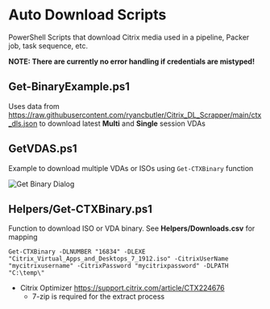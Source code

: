 # Auto Download Scripts

PowerShell Scripts that download Citrix media used in a pipeline, Packer job, task sequence, etc.

**NOTE: There are currently no error handling if credentials are mistyped!**

## Get-BinaryExample.ps1

Uses data from <https://raw.githubusercontent.com/ryancbutler/Citrix_DL_Scrapper/main/ctx_dls.json> to download latest **Multi** and **Single** session VDAs

## GetVDAS.ps1

Example to download multiple VDAs or ISOs using `Get-CTXBinary` function

![Get Binary Dialog](https://github.com/ryancbutler/Citrix/blob/images/images/get-binary.png?raw=true)

## Helpers/Get-CTXBinary.ps1

Function to download ISO or VDA binary.  See **Helpers/Downloads.csv** for mapping

`Get-CTXBinary -DLNUMBER "16834" -DLEXE "Citrix_Virtual_Apps_and_Desktops_7_1912.iso" -CitrixUserName "mycitrixusername" -CitrixPassword "mycitrixpassword" -DLPATH "C:\temp\"`

- Citrix Optimizer <https://support.citrix.com/article/CTX224676>
  - 7-zip is required for the extract process
